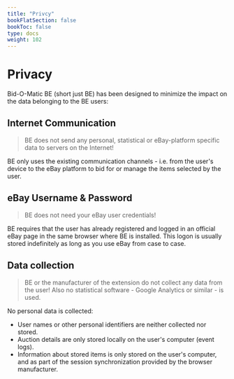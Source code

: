 ```yaml
---
title: "Privcy"
bookFlatSection: false
bookToc: false
type: docs
weight: 102
---
```


# Privacy
Bid-O-Matic BE (short just BE) has been designed to minimize the impact on the data belonging to the BE users:

## Internet Communication
> BE does not send any personal, statistical or eBay-platform specific data to servers on the Internet!

BE only uses the existing communication channels - i.e. from the user's device to the eBay platform to bid for
or manage the items selected by the user.

## eBay Username & Password
> BE does not need your eBay user credentials!

BE requires that the user has already registered and logged in an official eBay page in the same browser where BE
is installed. This logon is usually stored indefinitely as long as you use eBay from case to case.

## Data collection
> BE or the manufacturer of the extension do not collect any data from the user!
> Also no statistical software - Google Analytics or similar - is used.

No personal data is collected:

* User names or other personal identifiers are neither collected nor stored.
* Auction details are only stored locally on the user's computer (event logs).
* Information about stored items is only stored on the user's computer, and as part of the
  session synchronization provided by the browser manufacturer.